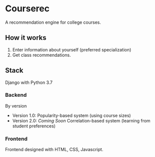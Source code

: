 # Courserec

A recommendation engine for college courses.



## How it works
1. Enter information about yourself (preferred specialization)
2. Get class recommendations.

## Stack
Django with Python 3.7

### Backend
By version
* Version 1.0: Popularity-based system (using course sizes)
* Version 2.0: *Coming Soon* Correlation-based system (learning from student preferences)

### Frontend
Frontend designed with HTML, CSS, Javascript.
